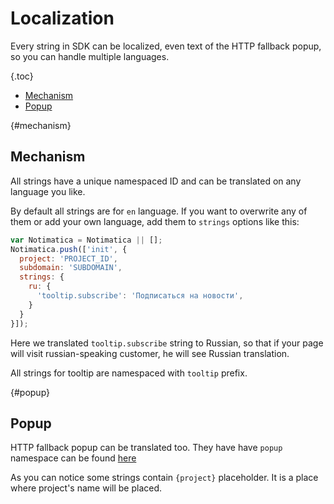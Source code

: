 # Localization

Every string in SDK can be localized, even text of the HTTP fallback popup, so you can handle multiple languages.

{.toc}
* [Mechanism](#mechanism)
* [Popup](#popup)

{#mechanism}
## Mechanism

All strings have a unique namespaced ID and can be translated on any language you like.

By default all strings are for `en` language. If you want to overwrite any of them or add your own language, add them to `strings` options like this:

```javascript
var Notimatica = Notimatica || [];
Notimatica.push(['init', {
  project: 'PROJECT_ID',
  subdomain: 'SUBDOMAIN',
  strings: {
    ru: {
      'tooltip.subscribe': 'Подписаться на новости',
    }
  }
}]);
```

Here we translated `tooltip.subscribe` string to Russian, so that if your page will visit russian-speaking customer, he will see Russian translation.

All strings for tooltip are namespaced with `tooltip` prefix.

{#popup}
## Popup

HTTP fallback popup can be translated too. They have have `popup` namespace can be found [here](https://github.com/Notimatica/sdk/blob/master/src/sdk/sdk.js#L33)

As you can notice some strings contain `{project}` placeholder. It is a place where project's name will be placed.

